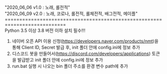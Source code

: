 "2020_06_06 v1.0 : 노래, 롤전적" <br>
"2020_06_09 v2.0 : 노래, 코로나, 롤전적, 롤체전적, 배그전적, 메이플" <br>
===========================================================================<br>
Python 3.5 이상 3.8 버전 이하 설치 필수!!!
1. 네이버 오픈 API 이용 신청(https://developers.naver.com/products/nmt)을 통해 Client ID, Secret 발급 후, init 폴더 안에 config.ini에 정보 추가<br>
2. 디스코드 봇을 만들어서(https://discord.com/developers/applications) 토큰을 발급받고 init 폴더 안에 config.ini에 정보 추가
3. run.bat 실행 시 나오는 bin 폴더 주소를 환경 변수 path에 추가
